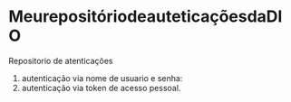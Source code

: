 # MeurepositóriodeauteticaçõesdaDIO
Repositorio de atenticações
1. autenticação via nome de usuario e senha:
2. autenticação via token de acesso pessoal.
